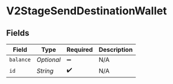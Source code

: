 # V2StageSendDestinationWallet


## Fields

| Field              | Type               | Required           | Description        |
| ------------------ | ------------------ | ------------------ | ------------------ |
| `balance`          | *Optional<String>* | :heavy_minus_sign: | N/A                |
| `id`               | *String*           | :heavy_check_mark: | N/A                |
